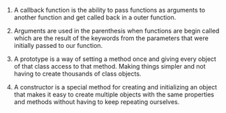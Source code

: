 1) A callback function is the ability to pass functions as arguments to another function and get called back in a outer function.

2) Arguments are used in the parenthesis when functions are begin called which are the result of the keywords from the parameters that were initially passed to our function.


3) A prototype is a way of setting a method once and giving every object of that class access to that method. Making things simpler and not having to create thousands of class objects.

4) A constructor is a special method for creating and initializing an object that makes it easy to create multiple objects with the same properties and methods without having to keep repeating ourselves.
